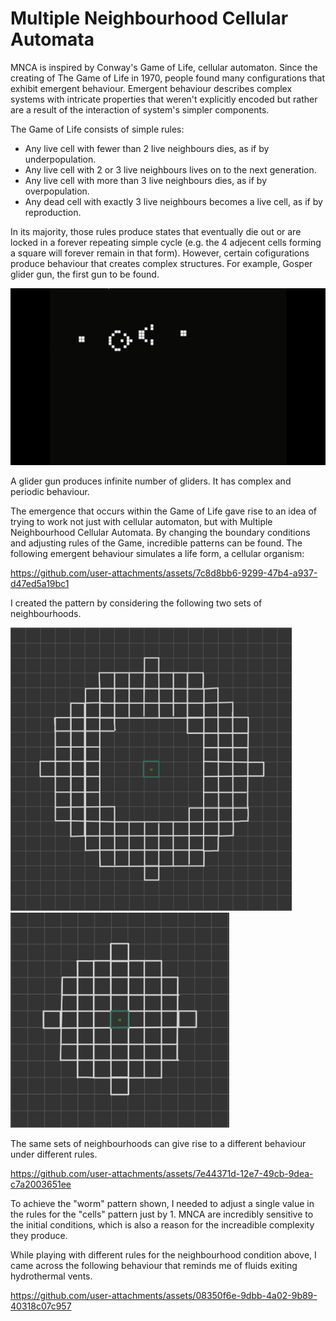 # Multiple Neighbourhood Cellular Automata
MNCA is inspired by Conway's Game of Life, cellular automaton. Since the creating of The Game of Life in 1970, people found 
many configurations that exhibit emergent behaviour. Emergent behaviour describes complex systems with intricate properties that weren't explicitly encoded but rather are a result of the interaction of system's simpler components. 

The Game of Life consists of simple rules:
* Any live cell with fewer than 2 live neighbours dies, as if by underpopulation.
* Any live cell with 2 or 3 live neighbours lives on to the next generation.
* Any live cell with more than 3 live neighbours dies, as if by overpopulation.
* Any dead cell with exactly 3 live neighbours becomes a live cell, as if by reproduction.

In its majority, those rules produce states that eventually die out or are locked in a forever repeating simple cycle (e.g. the 4 adjecent cells forming a square will forever remain in that form). However, certain cofigurations produce behaviour that creates complex structures. For example, Gosper glider gun, the first gun to be found. 

![Gosper Glider Gun](VisualFiles/Glider_gun.gif)

A glider gun produces infinite number of gliders. It has complex and periodic behaviour. 

The emergence that occurs within the Game of Life gave rise to an idea of trying to work not just with cellular automaton, but with Multiple Neighbourhood Cellular Automata. By changing the boundary conditions and adjusting rules of the Game, incredible patterns can be found. 
The following emergent behaviour simulates a life form, a cellular organism:

https://github.com/user-attachments/assets/7c8d8bb6-9299-47b4-a937-d47ed5a19bc1

I created the pattern by considering the following two sets of neighbourhoods.  

<img src="VisualFiles/Neighbourghood1.JPEG" alt="drawing" width="450" />  <img src="VisualFiles/Neighbourghood2.JPEG" alt="drawing" width="350"/>

The same sets of neighbourhoods can give rise to a different behaviour under different rules.

https://github.com/user-attachments/assets/7e44371d-12e7-49cb-9dea-c7a2003651ee

To achieve the "worm" pattern shown, I needed to adjust a single value in the rules for the "cells" pattern just by 1. MNCA are incredibly sensitive to the initial conditions, which is also a reason for the increadible complexity they produce. 

While playing with different rules for the neighbourhood condition above, I came across the following behaviour that reminds me of fluids exiting hydrothermal vents. 

https://github.com/user-attachments/assets/08350f6e-9dbb-4a02-9b89-40318c07c957

